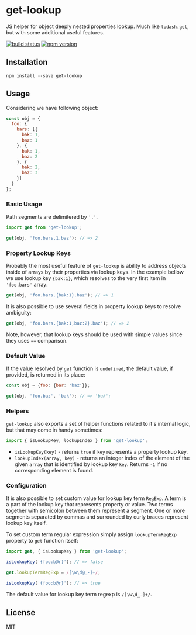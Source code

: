 get-lookup
==========

JS helper for object deeply nested properties lookup. Much like
[`lodash.get`](https://www.npmjs.com/package/lodash.get), but with some
additional useful features.

[![build status](https://img.shields.io/travis/akuzko/get-lookup/master.svg?style=flat-square)](https://travis-ci.org/akuzko/get-lookup)
[![npm version](https://img.shields.io/npm/v/get-lookup.svg?style=flat-square)](https://www.npmjs.com/package/get-lookup)

## Installation

```
npm install --save get-lookup
```

## Usage

Considering we have following object:

```js
const obj = {
  foo: {
    bars: [{
      bak: 1,
      baz: 1
    }, {
      bak: 1,
      baz: 2
    }, {
      bak: 2,
      baz: 3
    }]
  }
};
```

### Basic Usage

Path segments are delimitered by `'.'`.

```js
import get from 'get-lookup';

get(obj, 'foo.bars.1.baz'); // => 2
```

### Property Lookup Keys

Probably the most useful feature of `get-lookup` is ability to address objects
inside of arrays by their properties via lookup keys. In the example bellow we
use lookup key `{bak:1}`, which resolves to the very first item in `'foo.bars'`
array:

```js
get(obj, 'foo.bars.{bak:1}.baz'); // => 1
```

It is also possible to use several fields in property lookup keys to resolve
ambiguity:

```js
get(obj, 'foo.bars.{bak:1,baz:2}.baz'); // => 2
```

Note, however, that lookup keys should be used with simple values since they
uses `==` comparison.

### Default Value

If the value resolved by `get` function is `undefined`, the default value, if
provided, is returned in its place:

```js
const obj = {foo: {bar: 'baz'}};

get(obj, 'foo.baz', 'bak'); // => 'bak';
```

### Helpers

`get-lookup` also exports a set of helper functions related to it's internal
logic, but that may come in handy sometimes:

```js
import { isLookupKey, lookupIndex } from 'get-lookup';
```

- `isLookupKey(key)` - returns `true` if `key` represents a property lookup key.
- `lookupIndex(array, key)` - returns an integer index of the element of the
  given `array` that is identified by lookup key `key`. Returns `-1` if no
  corresponding element is found.

### Configuration

It is also possible to set custom value for lookup key term `RegExp`. A term is
a part of the lookup key that represents property or value. Two terms together
with semicolon between them represent a segment. One or more segments separated
by commas and surrounded by curly braces represent lookup key itself.

To set custom term regular expression simply assign `lookupTermRegExp` property
to `get` function itself:

```js
import get, { isLookupKey } from 'get-lookup';

isLookupKey('{foo:b@r}'); // => false

get.lookupTermRegExp = /[\w\d@_-]+/;

isLookupKey('{foo:b@r}'); // => true
```

The default value for lookup key term regexp is `/[\w\d_-]+/`.

## License

MIT
